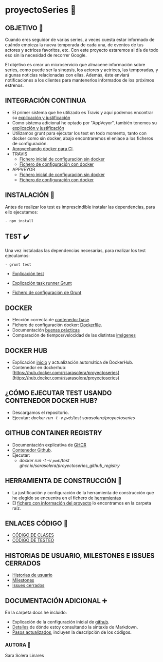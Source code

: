# proyectoSeries :movie_camera:

## OBJETIVO  :dart:
Cuando eres seguidor de varias series, a veces cuesta estar informado de cuándo empieza la nueva temporada de cada una,  de eventos de tus actores y actrices favoritos, etc. Con este proyecto estaremos al día de todo eso sin la necesidad de recorrer Google.

El objetivo es crear un microservicio que almacene información sobre series, como puede ser la sinopsis, los actores y actrices, las temporadas, y algunas noticias relacionadas con ellas. Además, éste enviará notificaciones a los clientes para mantenerlos informados de los próximos estrenos.

## INTEGRACIÓN CONTINUA
- El primer sistema que he utilizado es Travis y aquí podemos encontrar su [explicación y justificación](https://github.com/sarasolera/proyectoSeries/blob/master/docs/integracion_continua.md)
 - Como sistema adicional he optado por "AppVeyor", también tenemos su [explicación y justificación](https://github.com/sarasolera/proyectoSeries/blob/master/docs/sistema_adicional.md)
 - Utilizamos grunt para ejecutar los test en todo momento, tanto con docker como sin docker, abajo encontraremos el enlace a los ficheros de configuración.
 - [Aprovechando docker para CI](https://github.com/sarasolera/proyectoSeries/blob/master/docs/aprovechando_docker.md).
 - TRAVIS 
    - [Fichero inicial de configuración sin docker](https://github.com/sarasolera/proyectoSeries/blob/master/docs/ficheros_originales/travis_sin_docker.yml)
    - [Fichero de configuración con docker](https://github.com/sarasolera/proyectoSeries/blob/master/.travis.yml)
 - APPVEYOR 
    - [Fichero inicial de configuración sin docker](https://github.com/sarasolera/proyectoSeries/blob/master/docs/ficheros_originales/appveyor_sin_docker.yml)
    - [Fichero de configuración con docker](https://github.com/sarasolera/proyectoSeries/blob/master/appveyor.yml)
 


## INSTALACIÓN :construction:
Antes de realizar los test es imprescindible instalar las dependencias, para ello ejecutamos:

    - npm install

## TEST :heavy_check_mark:
Una vez instaladas las dependencias necesarias, para realizar los test ejecutamos:

    - grunt test

- [Explicación test](https://github.com/sarasolera/proyectoSeries/blob/master/docs/jest.md)

- [Explicación task runner Grunt](https://github.com/sarasolera/proyectoSeries/blob/master/docs/task_runner.md)

- [Fichero de configuración de Grunt](https://github.com/sarasolera/proyectoSeries/blob/master/Gruntfile.js)



## DOCKER
 - Elección correcta de [contenedor base](https://github.com/sarasolera/proyectoSeries/blob/master/docs/contenedorBase.md).
 - Fichero de configuración docker: [Dockerfile](https://github.com/sarasolera/proyectoSeries/blob/master/Dockerfile).
 - Documentación [buenas prácticas](https://github.com/sarasolera/proyectoSeries/blob/master/docs/buenas_practicas.md)
 - Comparación de tiempos/velocidad de las distintas [imágenes](https://github.com/sarasolera/proyectoSeries/blob/master/docs/comparando_tiempos.md)

## DOCKER HUB
 - Explicación [inicio](https://github.com/sarasolera/proyectoSeries/blob/master/docs/docker_hub.md)  y actualización automática de DockerHub.
 - Contenedor en dockerhub: [https://hub.docker.com/r/sarasolera/proyectoseries](https://hub.docker.com/r/sarasolera/proyectoseries)

## ¿CÓMO EJECUTAR TEST USANDO CONTENEDOR DOCKER HUB?
 - Descargamos el repositorio.
 - Ejecutar:
    *docker run -t -v `pwd`:/test sarasolera/proyectoseries*

## GITHUB CONTAINER REGISTRY
 - Documentación explicativa de [GHCR](https://github.com/sarasolera/proyectoSeries/blob/master/docs/github_container_registry.md)
 - [Contenedor Github](https://github.com/users/sarasolera/packages/container/package/proyectoseries_github_registry).
 - Ejecutar:
    - *docker run -t -v `pwd`:/test ghcr.io/sarasolera/proyectoseries_github_registry*

## HERRAMIENTA DE CONSTRUCCIÓN :wrench:
 - La justificación y configuración de la herramienta de construcción que he elegido se encuentra en el fichero de [herramientas](https://github.com/sarasolera/proyectoSeries/blob/master/docs/herramientas.md)
 - El [fichero con información del proyecto](https://github.com/sarasolera/proyectoSeries/blob/master/package.json) lo encontramos en la carpeta raíz.

## ENLACES CÓDIGO :link:
- [CÓDIGO DE CLASES](https://github.com/sarasolera/proyectoSeries/tree/master/src)
- [CÓDIGO DE TESTEO](https://github.com/sarasolera/proyectoSeries/tree/master/tests)


## HISTORIAS DE USUARIO,  MILESTONES E ISSUES CERRADOS
- [Historias de usuario](https://github.com/sarasolera/proyectoSeries/issues?q=is%3Aissue+is%3Aopen+label%3Auser-stories) 
- [Milestones](https://github.com/sarasolera/proyectoSeries/milestones)
- [Issues cerrados](https://github.com/sarasolera/proyectoSeries/issues?q=is%3Aissue+is%3Aclosed) 

## DOCUMENTACIÓN ADICIONAL :heavy_plus_sign:
En la carpeta docs he incluido:
- Explicación de la configuración inicial de [github](https://github.com/sarasolera/proyectoSeries/blob/master/docs/inicio_git.md).
- [Detalles](https://github.com/sarasolera/proyectoSeries/blob/master/docs/md_manual.md) de dónde estoy consultando la sintaxis de Markdown.
- [Pasos actualizados](https://github.com/sarasolera/proyectoSeries/blob/master/docs/pasos.md), incluyen la descripción de los códigos.



### AUTORA :girl:
Sara Solera Linares